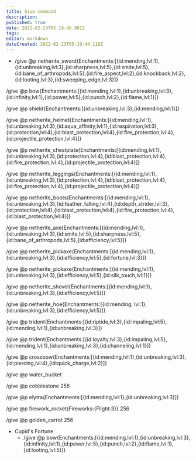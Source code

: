 ```yaml
---
title: Give command
description: 
published: true
date: 2022-02-23T05:19:45.901Z
tags: 
editor: markdown
dateCreated: 2022-02-23T05:19:44.118Z
---
```


- /give @p netherite_sword{Enchantments:[{id:mending,lvl:1},{id:unbreaking,lvl:3},{id:sharpness,lvl:5},{id:smite,lvl:5},{id:bane_of_arthropods,lvl:5},{id:fire_aspect,lvl:2},{id:knockback,lvl:2},{id:looting,lvl:3},{id:sweeping_edge,lvl:3}]}

/give @p bow{Enchantments:[{id:mending,lvl:1},{id:unbreaking,lvl:3},{id:infinity,lvl:1},{id:power,lvl:5},{id:punch,lvl:2},{id:flame,lvl:1}]}

/give @p shield{Enchantments:[{id:unbreaking,lvl:3},{id:mending,lvl:1}]}

/give @p netherite_helmet{Enchantments:[{id:mending,lvl:1},{id:unbreaking,lvl:3},{id:aqua_affinity,lvl:1},{id:respiration,lvl:3},{id:protection,lvl:4},{id:blast_protection,lvl:4},{id:fire_protection,lvl:4},{id:projectile_protection,lvl:4}]}

/give @p netherite_chestplate{Enchantments:[{id:mending,lvl:1},{id:unbreaking,lvl:3},{id:protection,lvl:4},{id:blast_protection,lvl:4},{id:fire_protection,lvl:4},{id:projectile_protection,lvl:4}]}

/give @p netherite_leggings{Enchantments:[{id:mending,lvl:1},{id:unbreaking,lvl:3},{id:protection,lvl:4},{id:blast_protection,lvl:4},{id:fire_protection,lvl:4},{id:projectile_protection,lvl:4}]}

/give @p netherite_boots{Enchantments:[{id:mending,lvl:1},{id:unbreaking,lvl:3},{id:feather_falling,lvl:4},{id:depth_strider,lvl:3},{id:protection,lvl:4},{id:blast_protection,lvl:4},{id:fire_protection,lvl:4},{id:blast_protection,lvl:4}]}

/give @p netherite_axe{Enchantments:[{id:mending,lvl:1},{id:unbreaking,lvl:3},{id:smite,lvl:5},{id:sharpness,lvl:5},{id:bane_of_arthropods,lvl:5},{id:efficiency,lvl:5}]}

/give @p netherite_pickaxe{Enchantments:[{id:mending,lvl:1},{id:unbreaking,lvl:3},{id:efficiency,lvl:5},{id:fortune,lvl:3}]}

/give @p netherite_pickaxe{Enchantments:[{id:mending,lvl:1},{id:unbreaking,lvl:3},{id:efficiency,lvl:5},{id:silk_touch,lvl:1}]}

/give @p netherite_shovel{Enchantments:[{id:mending,lvl:1},{id:unbreaking,lvl:3},{id:efficiency,lvl:5}]}

/give @p netherite_hoe{Enchantments:[{id:mending, lvl:1},{id:unbreaking,lvl:3},{id:efficiency,lvl:5}]}

/give @p trident{Enchantments:[{id:riptide,lvl:3},{id:impaling,lvl:5},{id:mending,lvl:1},{id:unbreaking,lvl:3}]}

/give @p trident{Enchantments:[{id:loyalty,lvl:3},{id:impaling,lvl:5},{id:mending,lvl:1},{id:unbreaking,lvl:3},{id:channeling,lvl:1}]}

/give @p crossbow{Enchantments:[{id:mending,lvl:1},{id:unbreaking,lvl:3},{id:piercing,lvl:4},{id:quick_charge,lvl:2}]}

/give @p water_bucket

/give @p cobblestone 256

/give @p elytra{Enchantments:[{id:mending,lvl:1},{id:unbreaking,lvl:3}]}

/give @p firework_rocket{Fireworks:{Flight:3}} 256

/give @p golden_carrot 256

- Cupid's Fortune
	 - /give @p bow{Enchantments:[{id:mending,lvl:1},{id:unbreaking,lvl:3},{id:infinity,lvl:1},{id:power,lvl:5},{id:punch,lvl:2},{id:flame,lvl:1},{id:looting,lvl:5}]}
